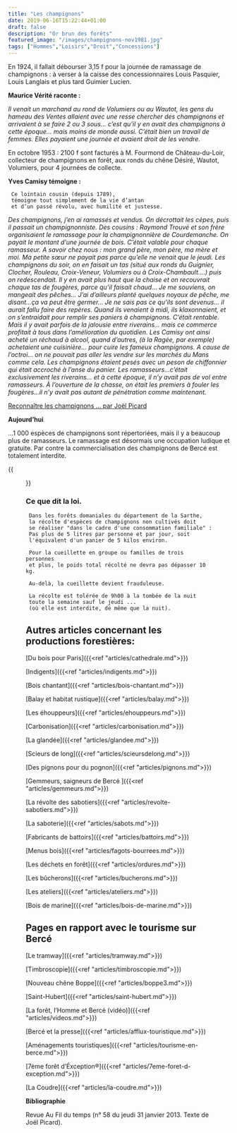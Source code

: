 ```yaml
---
title: "Les champignons"
date: 2019-06-16T15:22:44+01:00
draft: false
description: "Or brun des forêts"
featured_image: "/images/champignons-nov1981.jpg"
tags: ["Hommes","Loisirs","Droit","Concessions"]
---
```



En 1924, il fallait débourser 3,15 f pour la journée de ramassage de champignons : 
à verser à la caisse des concessionnaires 
Louis Pasquier, Louis Langlais et plus tard Guimier Lucien. 

**Maurice Vérité raconte :**

*Il venait un marchand au rond de Volumiers ou au Wautot, 
les gens du hameau des Ventes allaient avec une resse chercher
des champignons et arrivaient à se faire 2 ou 3 sous…
c’est qu’il y en avait des champignons à cette époque…
mais moins de monde aussi. 
C’était bien un travail de femmes. 
Elles payaient une journée et avaient droit de les vendre.*

En octobre 1953 : 
2100 f sont facturés à M. Fourmond de Château-du-Loir, 
collecteur de champignons en forêt, 
aux ronds du chêne Désiré, Wautot, Volumiers, pour 4 journées de collecte.

**Yves Camisy témoigne :**

     Ce lointain cousin (depuis 1789), 
     témoigne tout simplement de la vie d’antan 
     et d’un passé révolu, avec humilité et justesse. 
     
*Des champignons, j’en ai ramassés et vendus. 
On décrottait les cèpes, puis il passait un champignonniste.
Des cousins : Raymond Trouvé et son frère organisaient le 
ramassage pour la champignonnière de Courdemanche. 
On payait le montant d’une journée de bois. 
C’était valable pour chaque ramasseur. 
A savoir chez nous : mon grand père, mon père, ma mère et moi.
Ma petite sœur ne payait pas parce qu’elle ne venait que le jeudi.
Les champignons du soir, on en faisait un tas 
(situé aux ronds du Guignier, Clocher, Rouleau, Croix-Veneur, 
Volumiers ou à Croix-Chambault….) puis on redescendait.
Il y en avait plus haut que la chaise et on recouvrait 
chaque tas de fougères, parce qu’il faisait chaud… 
Je me souviens, on mangeait des pêches… 
J’ai d’ailleurs planté quelques noyaux de pêche,
me disant…ça va peut être germer… 
Je ne sais pas ce qu’ils sont devenus…
il aurait fallu faire des repères. 
Quand ils venaient à midi, ils klaxonnaient,
et on s’entraidait pour remplir ses paniers à champignons.
C’était rentable. 
Mais il y avait parfois de la jalousie entre riverains… 
mais ce commerce profitait à tous dans
l’amélioration du quotidien. 
Les Camisy ont ainsi acheté un réchaud à alcool, 
quand d’autres, (à la Ragée, par exemple) achetaient une cuisinière…
pour cuire les fameux champignons. 
A cause de l’octroi… on ne pouvait pas aller 
les vendre sur les marchés du Mans comme cela. 
Les champignons étaient pesés avec un peson de 
chiffonnier qui était accroché à l’anse du panier. 
Les ramasseurs…c’était exclusivement les riverains…
et à cette époque, il n’y avait pas de vol entre ramasseurs. 
À l’ouverture de la chasse, on était les premiers 
à fouler les fougères…il n’y avait pas autant de pénétration comme maintenant.* 

[Reconnaître les champignons … par Joël Picard](/articles/pdf/n58champignons.pdf)

**Aujourd’hui**

…1 000 espèces de champignons sont répertoriées,
mais il y a beaucoup plus de ramasseurs. 
Le ramassage est désormais une occupation ludique et gratuite. 
Par contre la commercialisation des champignons de Bercé est totalement interdite.

{{<figure src="/images/articles/champignonsmortels.jpg"  title="Les champignons vénéneux">}}

     
### Ce que dit la loi.
    
     Dans les forêts domaniales du département de la Sarthe, 
     la récolte d'espèces de champignons non cultivés doit 
     se réaliser "dans le cadre d'une consommation familiale" :
     Pas plus de 5 litres par personne et par jour, soit 
     l'équivalent d'un panier de 5 kilos environ.
     
     Pour la cueillette en groupe ou familles de trois personnes
     et plus, le poids total récolté ne devra pas dépasser 10 kg.
     
     Au-delà, la cueillette devient frauduleuse. 
     
     La récolte est tolérée de 9h00 à la tombée de la nuit 
     toute la semaine sauf le jeudi ...
     (où elle est interdite, de même que la nuit).

## Autres articles concernant les productions forestières: ## 

[Du bois pour Paris]({{<ref "articles/cathedrale.md">}})

[Indigents]({{<ref "articles/indigents.md">}})

[Bois chantant]({{<ref "articles/bois-chantant.md">}})

[Balay et habitat rustique]({{<ref "articles/balay.md">}})

[Les éhouppeurs]({{<ref "articles/ehouppeurs.md">}})

[Carbonisation]({{<ref "articles/carbonisation.md">}})

[La glandée]({{<ref "articles/glandee.md">}})

[Scieurs de long]({{<ref "articles/scieursdelong.md">}})

[Des pignons pour du pognon]({{<ref "articles/pignons.md">}})

[Gemmeurs, saigneurs de Bercé ]({{<ref "articles/gemmeurs.md">}})

[La révolte des sabotiers]({{<ref "articles/revolte-sabotiers.md">}})

[La saboterie]({{<ref "articles/sabots.md">}})

[Fabricants de battoirs]({{<ref "articles/battoirs.md">}})

[Menus bois]({{<ref "articles/fagots-bourrees.md">}})

[Les déchets en forêt]({{<ref "articles/ordures.md">}})

[Les bûcherons]({{<ref "articles/bucherons.md">}})

[Les ateliers]({{<ref "articles/ateliers.md">}})

[Bois de marine]({{<ref "articles/bois-de-marine.md">}})

## Pages en rapport avec le tourisme sur Bercé ##

[Le tramway]({{<ref "articles/tramway.md">}})

[Timbroscopie]({{<ref "articles/timbroscopie.md">}})

[Nouveau chêne Boppe]({{<ref "articles/boppe3.md">}})

[Saint-Hubert]({{<ref "articles/saint-hubert.md">}})

[La forêt, l’Homme et Bercé (vidéo)]({{<ref "articles/videos.md">}})

[Bercé et la presse]({{<ref "articles/afflux-touristique.md">}})

[Aménagements touristiques]({{<ref "articles/tourisme-en-berce.md">}})

[7ème forêt d’Éxception®]({{<ref "articles/7eme-foret-d-exception.md">}})

[La Coudre]({{<ref "articles/la-coudre.md">}})


     
**Bibliographie**
     
Revue Au Fil du temps (n° 58 du jeudi 31 janvier 2013. Texte de Joël Picard).
     

